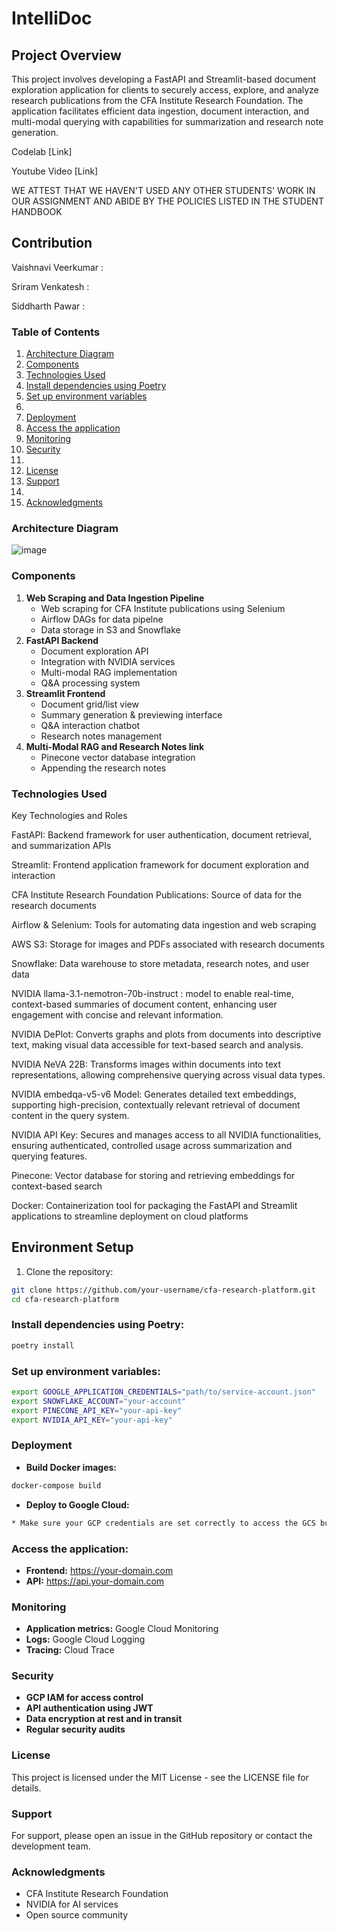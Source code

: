 # IntelliDoc

## Project Overview

This project involves developing a FastAPI and Streamlit-based document exploration application for clients to securely access, explore, and analyze research publications from the CFA Institute Research Foundation. The application facilitates efficient data ingestion, document interaction, and multi-modal querying with capabilities for summarization and research note generation.

Codelab [Link]

Youtube Video [Link]

WE ATTEST THAT WE HAVEN'T USED ANY OTHER STUDENTS' WORK IN OUR ASSIGNMENT AND ABIDE BY THE POLICIES LISTED IN THE STUDENT HANDBOOK


## Contribution

Vaishnavi Veerkumar :

Sriram Venkatesh :

Siddharth Pawar :


### Table of Contents

1. [Architecture Diagram](#architecture-diagram)
2. [Components](#components)
3. [Technologies Used](#technologies-used)
4. [Install dependencies using Poetry](#install-dependencies-using-poetry)
5. [Set up environment variables](#set-up-environment-variables)
6. 
7. [Deployment](#deployment)
8. [Access the application](#access-the-application)
9. [Monitoring](#monitoring)
10. [Security](#security)
11. 
12. [License](#license)
13. [Support](#support)
14. 
15. [Acknowledgments](#acknowledgments)

### Architecture Diagram

![image](https://github.com/user-attachments/assets/4641f247-8830-4cb3-b3a3-3ec4a8c8bbb6)

### Components

1. **Web Scraping and Data Ingestion Pipeline**
	* Web scraping for CFA Institute publications using Selenium
	* Airflow DAGs for data pipelne
	* Data storage in S3 and Snowflake
2. **FastAPI Backend**
	* Document exploration API
	* Integration with NVIDIA services
	* Multi-modal RAG implementation
	* Q&A processing system
3. **Streamlit Frontend**
	* Document grid/list view
	* Summary generation & previewing interface
	* Q&A interaction chatbot
	* Research notes management
4. **Multi-Modal RAG and Research Notes link**
	* Pinecone vector database integration
	* Appending the research notes

### Technologies Used

Key Technologies and Roles

FastAPI: Backend framework for user authentication, document retrieval, and summarization APIs

Streamlit: Frontend application framework for document exploration and interaction

CFA Institute Research Foundation Publications: Source of data for the research documents

Airflow & Selenium: Tools for automating data ingestion and web scraping

AWS S3: Storage for images and PDFs associated with research documents

Snowflake: Data warehouse to store metadata, research notes, and user data

NVIDIA llama-3.1-nemotron-70b-instruct : model to enable real-time, context-based summaries of document content, enhancing user engagement with concise and relevant information.

NVIDIA DePlot: Converts graphs and plots from documents into descriptive text, making visual data accessible for text-based search and analysis.

NVIDIA NeVA 22B: Transforms images within documents into text representations, allowing comprehensive querying across visual data types.

NVIDIA embedqa-v5-v6 Model: Generates detailed text embeddings, supporting high-precision, contextually relevant retrieval of document content in the query system.

NVIDIA API Key: Secures and manages access to all NVIDIA functionalities, ensuring authenticated, controlled usage across summarization and querying features.

Pinecone: Vector database for storing and retrieving embeddings for context-based search

Docker: Containerization tool for packaging the FastAPI and Streamlit applications to streamline deployment on cloud platforms

## Environment Setup

1. Clone the repository:
```bash
git clone https://github.com/your-username/cfa-research-platform.git
cd cfa-research-platform
```
### Install dependencies using Poetry:
```bash
poetry install
```

### Set up environment variables:
```bash
export GOOGLE_APPLICATION_CREDENTIALS="path/to/service-account.json"
export SNOWFLAKE_ACCOUNT="your-account"
export PINECONE_API_KEY="your-api-key"
export NVIDIA_API_KEY="your-api-key"
```

### Deployment

* **Build Docker images:**
```bash
docker-compose build
```

* **Deploy to Google Cloud:**
```bash
* Make sure your GCP credentials are set correctly to access the GCS bucket containing the task files as well as the SQL Database containing user Data.
```

### Access the application:

* **Frontend:** https://your-domain.com
* **API:** https://api.your-domain.com

### Monitoring

* **Application metrics:** Google Cloud Monitoring
* **Logs:** Google Cloud Logging
* **Tracing:** Cloud Trace

### Security

* **GCP IAM for access control**
* **API authentication using JWT**
* **Data encryption at rest and in transit**
* **Regular security audits**

### License

This project is licensed under the MIT License - see the LICENSE file for details.

### Support

For support, please open an issue in the GitHub repository or contact the development team.


### Acknowledgments

* CFA Institute Research Foundation
* NVIDIA for AI services
* Open source community
